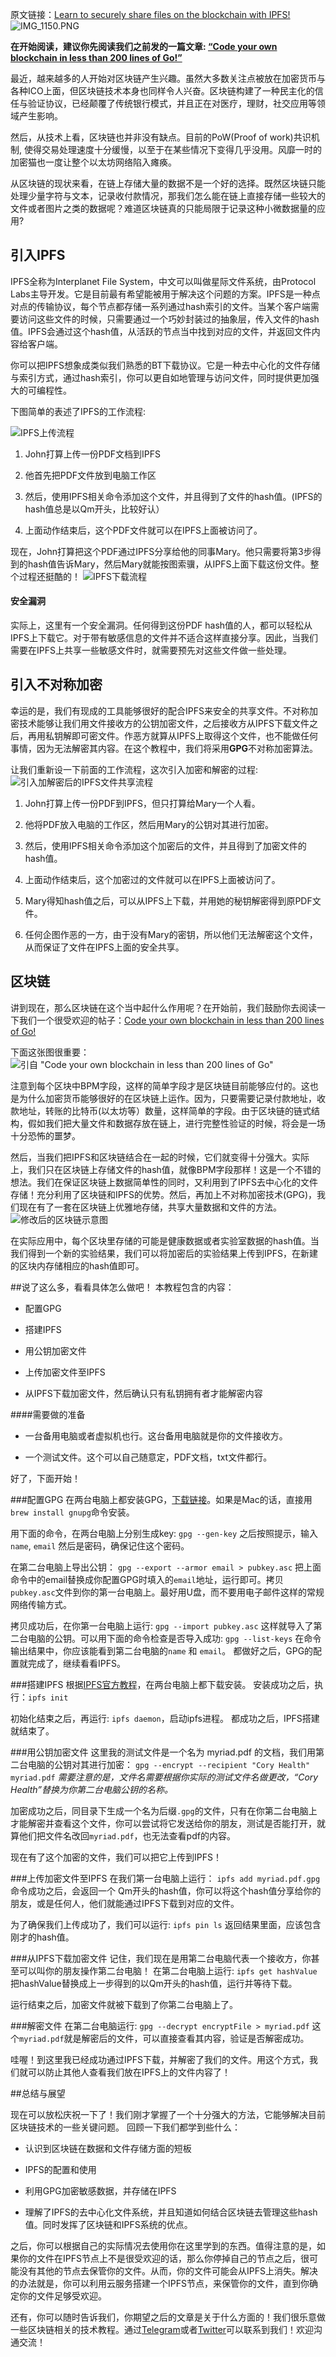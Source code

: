 原文链接：[Learn to securely share files on the blockchain with IPFS!](https://medium.com/@mycoralhealth/learn-to-securely-share-files-on-the-blockchain-with-ipfs-219ee47df54c)
![IMG_1150.PNG](https://upload-images.jianshu.io/upload_images/11213662-dc0f9c7830903e65.PNG?imageMogr2/auto-orient/strip%7CimageView2/2/w/1240)

**在开始阅读，建议你先阅读我们之前发的一篇文章:
[“Code your own blockchain in less than 200 lines of Go!”](https://medium.com/@mycoralhealth/code-your-own-blockchain-in-less-than-200-lines-of-go-e296282bcffc)**

最近，越来越多的人开始对区块链产生兴趣。虽然大多数关注点被放在加密货币与各种ICO上面，但区块链技术本身也同样令人兴奋。区块链构建了一种民主化的信任与验证协议，已经颠覆了传统银行模式，并且正在对医疗，理财，社交应用等领域产生影响。

然后，从技术上看，区块链也并非没有缺点。目前的PoW(Proof of work)共识机制, 使得交易处理速度十分缓慢，以至于在某些情况下变得几乎没用。风靡一时的加密猫也一度让整个以太坊网络陷入瘫痪。

从区块链的现状来看，在链上存储大量的数据不是一个好的选择。既然区块链只能处理少量字符与文本，记录收付款情况，那我们怎么能在链上直接存储一些较大的文件或者图片之类的数据呢？难道区块链真的只能局限于记录这种小微数据量的应用?

## 引入IPFS
IPFS全称为Interplanet File System，中文可以叫做星际文件系统，由Protocol Labs主导开发。它是目前最有希望能被用于解决这个问题的方案。IPFS是一种点对点的传输协议，每个节点都存储一系列通过hash索引的文件。当某个客户端需要访问这些文件的时候，只需要通过一个巧妙封装过的抽象层，传入文件的hash值。IPFS会通过这个hash值，从活跃的节点当中找到对应的文件，并返回文件内容给客户端。

你可以把IPFS想象成类似我们熟悉的BT下载协议。它是一种去中心化的文件存储与索引方式，通过hash索引，你可以更自如地管理与访问文件，同时提供更加强大的可编程性。

下图简单的表述了IPFS的工作流程:

![IPFS上传流程](https://upload-images.jianshu.io/upload_images/11213662-e2105e8441314db0.jpg?imageMogr2/auto-orient/strip%7CimageView2/2/w/1240)

1. John打算上传一份PDF文档到IPFS

2. 他首先把PDF文件放到电脑工作区

3. 然后，使用IPFS相关命令添加这个文件，并且得到了文件的hash值。(IPFS的hash值总是以Qm开头，比较好认）

4. 上面动作结束后，这个PDF文件就可以在IPFS上面被访问了。

现在，John打算把这个PDF通过IPFS分享给他的同事Mary。他只需要将第3步得到的hash值告诉Mary，然后Mary就能按图索骥，从IPFS上面下载这份文件。整个过程还挺酷的！
![IPFS下载流程](https://upload-images.jianshu.io/upload_images/11213662-e74369246f0cec82.JPG?imageMogr2/auto-orient/strip%7CimageView2/2/w/1240)

#### 安全漏洞
实际上，这里有一个安全漏洞。任何得到这份PDF hash值的人，都可以轻松从IPFS上下载它。对于带有敏感信息的文件并不适合这样直接分享。因此，当我们需要在IPFS上共享一些敏感文件时，就需要预先对这些文件做一些处理。


## 引入不对称加密
幸运的是，我们有现成的工具能够很好的配合IPFS来安全的共享文件。不对称加密技术能够让我们用文件接收方的公钥加密文件，之后接收方从IPFS下载文件之后，再用私钥解即可密文件。作恶方就算从IPFS上取得这个文件，也不能做任何事情，因为无法解密其内容。在这个教程中，我们将采用**GPG**不对称加密算法。

让我们重新设一下前面的工作流程，这次引入加密和解密的过程:
![引入加解密后的IPFS文件共享流程](https://upload-images.jianshu.io/upload_images/11213662-6275c2823e514d55.JPG?imageMogr2/auto-orient/strip%7CimageView2/2/w/1240)

1. John打算上传一份PDF到IPFS，但只打算给Mary一个人看。

2. 他将PDF放入电脑的工作区，然后用Mary的公钥对其进行加密。

3. 然后，使用IPFS相关命令添加这个加密后的文件，并且得到了加密文件的hash值。

4. 上面动作结束后，这个加密过的文件就可以在IPFS上面被访问了。

5. Mary得知hash值之后，可以从IPFS上下载，并用她的秘钥解密得到原PDF文件。

6. 任何企图作恶的一方，由于没有Mary的密钥，所以他们无法解密这个文件，从而保证了文件在IPFS上面的安全共享。

## 区块链
讲到现在，那么区块链在这个当中起什么作用呢？在开始前，我们鼓励你去阅读一下我们一个很受欢迎的帖子：[Code your own blockchain in less than 200 lines of Go!](https://medium.com/@mycoralhealth/learn-to-securely-share-files-on-the-blockchain-with-ipfs-219ee47df54c)

下面这张图很重要：
![引自 "Code your own blockchain in less than 200 lines of Go"](https://upload-images.jianshu.io/upload_images/11213662-3b656d54f5ad9efa.jpg?imageMogr2/auto-orient/strip%7CimageView2/2/w/1240)

注意到每个区块中BPM字段，这样的简单字段才是区块链目前能够应付的。这也是为什么加密货币能够很好的在区块链上运作。因为，只要需要记录付款地址，收款地址，转账的比特币(以太坊等）数量，这样简单的字段。由于区块链的链式结构，假如我们把大量文件和数据存放在链上，进行完整性验证的时候，将会是一场十分恐怖的噩梦。

然后，当我们把IPFS和区块链结合在一起的时候，它们就变得十分强大。实际上，我们只在区块链上存储文件的hash值，就像BPM字段那样！这是一个不错的想法。我们在保证区块链上数据简单性的同时，又利用到了IPFS去中心化的文件存储！充分利用了区块链和IPFS的优势。然后，再加上不对称加密技术(GPG)，我们现在有了一套在区块链上优雅地存储，共享大量数据和文件的方法。
![修改后的区块链示意图](https://upload-images.jianshu.io/upload_images/11213662-b40050e46272a589.JPG?imageMogr2/auto-orient/strip%7CimageView2/2/w/1240)

在实际应用中，每个区块里存储的可能是健康数据或者实验室数据的hash值。当我们得到一个新的实验结果，我们可以将加密后的实验结果上传到IPFS，在新建的区块内存储相应的hash值即可。

##说了这么多，看看具体怎么做吧！
本教程包含的内容：
- 配置GPG

- 搭建IPFS

- 用公钥加密文件

- 上传加密文件至IPFS

- 从IPFS下载加密文件，然后确认只有私钥拥有者才能解密内容

####需要做的准备
- 一台备用电脑或者虚拟机也行。这台备用电脑就是你的文件接收方。

- 一个测试文件。这个可以自己随意定，PDF文档，txt文件都行。

好了，下面开始！

###配置GPG
在两台电脑上都安装GPG，[下载链接](http://gnupg.org/download)。如果是Mac的话，直接用```brew install gnupg```命令安装。

用下面的命令，在两台电脑上分别生成key:
```gpg --gen-key```
之后按照提示，输入```name```, ```email``` 然后是密码，确保记住这个密码。

在第二台电脑上导出公钥：
```gpg --export --armor email > pubkey.asc```
把上面命令中的email替换成你配置GPG时填入的```email```地址，运行即可。拷贝```pubkey.asc```文件到你的第一台电脑上。最好用U盘，而不要用电子邮件这样的常规网络传输方式。

拷贝成功后，在你第一台电脑上运行:
```gpg --import pubkey.asc```
这样就导入了第二台电脑的公钥。可以用下面的命令检查是否导入成功:
```gpg --list-keys```
在命令输出结果中，你应该能看到第二台电脑的```name``` 和 ```email```。
都做好之后，GPG的配置就完成了，继续看看IPFS。

###搭建IPFS
根据[IPFS官方教程](https://ipfs.io/docs/install)，在两台电脑上都下载安装。
安装成功之后，执行：```ipfs init```

初始化结束之后，再运行: ```ipfs daemon```，启动ipfs进程。
都成功之后，IPFS搭建就结束了。

###用公钥加密文件
这里我的测试文件是一个名为 myriad.pdf 的文档，我们用第二台电脑的公钥对其进行加密：
```gpg --encrypt --recipient "Cory Health" myriad.pdf```
*需要注意的是，文件名需要根据你实际的测试文件名做更改，“Cory Health”替换为你第二台电脑公钥的名称。*

加密成功之后，同目录下生成一个名为后缀```.gpg```的文件，只有在你第二台电脑上才能解密并查看这个文件，你可以尝试将它发送给你的朋友，测试是否能打开，就算他们把文件名改回```myriad.pdf```，也无法查看pdf的内容。

现在有了这个加密的文件，我们可以把它上传到IPFS！

###上传加密文件至IPFS
在我们第一台电脑上运行：
```ipfs add myriad.pdf.gpg```
命令成功之后，会返回一个 Qm开头的hash值，你可以将这个hash值分享给你的朋友，或是任何人，他们就能通过IPFS下载到对应的文件。

为了确保我们上传成功了，我们可以运行:
```ipfs pin ls```
返回结果里面，应该包含刚才的hash值。

###从IPFS下载加密文件
记住，我们现在是用第二台电脑代表一个接收方，你甚至可以叫你的朋友操作第二台电脑！
在第二台电脑上运行:
```ipfs get hashValue```
把hashValue替换成上一步得到的以Qm开头的hash值，运行并等待下载。

运行结束之后，加密文件就被下载到了你第二台电脑上了。

###解密文件
在第二台电脑运行:
```gpg --decrypt encryptFile > myriad.pdf```
这个```myriad.pdf```就是解密后的文件，可以直接查看其内容，验证是否解密成功。

哇喔！到这里我已经成功通过IPFS下载，并解密了我们的文件。用这个方式，我们就可以防止其他人查看我们放在IPFS上的文件内容了！

##总结与展望

现在可以放松庆祝一下了！我们刚才掌握了一个十分强大的方法，它能够解决目前区块链技术的一些关键问题。
回顾一下我们都学到些什么：

- 认识到区块链在数据和文件存储方面的短板

- IPFS的配置和使用

- 利用GPG加密敏感数据，并存储在IPFS

- 理解了IPFS的去中心化文件系统，并且知道如何结合区块链去管理这些hash值。同时发挥了区块链和IPFS系统的优点。

之后，你可以根据自己的实际情况去使用你在这里学到的东西。值得注意的是，如果你的文件在IPFS节点上不是很受欢迎的话，那么你停掉自己的节点之后，很可能没有其他的节点去保管你的文件。从而，你的文件可能会从IPFS上消失。解决的办法就是，你可以利用云服务搭建一个IPFS节点，来保管你的文件，直到你确定你的文件足够受欢迎。

还有，你可以随时告诉我们，你期望之后的文章是关于什么方面的！我们很乐意做一些区块链相关的技术教程。通过[Telegram](https://t.me/joinchat/FX6A7UThIZ1WOUNirDS_Ew)或者[Twitter](https://twitter.com/myCoralHealth)可以联系到我们！欢迎沟通交流！
